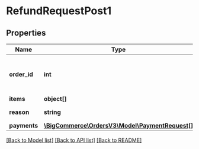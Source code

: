# RefundRequestPost1

## Properties
Name | Type | Description | Notes
------------ | ------------- | ------------- | -------------
**order_id** | **int** | Order id against which this refund will be created | 
**items** | **object[]** |  | 
**reason** | **string** | Reason for refund | [optional] 
**payments** | [**\BigCommerce\OrdersV3\Model\PaymentRequest[]**](PaymentRequest.md) |  | 

[[Back to Model list]](../../README.md#documentation-for-models) [[Back to API list]](../../README.md#documentation-for-api-endpoints) [[Back to README]](../../README.md)

